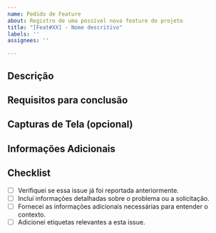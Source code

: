 ```yaml
---
name: Pedido de Feature
about: Registro de uma possível nova feature do projeto
title: "[Feat#XX] - Nome descritivo"
labels: ''
assignees: ''

---
```


## Descrição

<!-- Descreva o problema ou a solicitação de recurso de maneira clara e detalhada. -->

## Requisitos para conclusão

<!-- Descreva qual deveria ser o comportamento esperado. -->

## Capturas de Tela (opcional)

<!-- Se aplicável, adicione capturas de tela que ajudem a entender o problema ou a solicitação de recurso. -->

## Informações Adicionais

## Checklist

- [ ] Verifiquei se essa issue já foi reportada anteriormente.
- [ ] Incluí informações detalhadas sobre o problema ou a solicitação.
- [ ] Fornecei as informações adicionais necessárias para entender o contexto.
- [ ] Adicionei etiquetas relevantes a esta issue.

<!-- Adicione quaisquer informações adicionais relevantes aqui. -->
